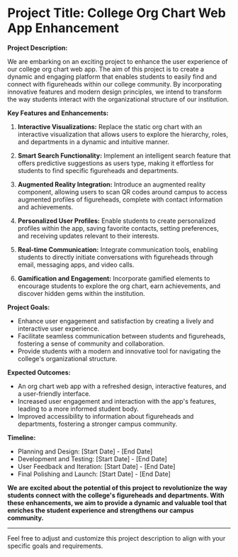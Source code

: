 # Project Title: College Org Chart Web App Enhancement

**Project Description:**

We are embarking on an exciting project to enhance the user experience of our college org chart web app. The aim of this project is to create a dynamic and engaging platform that enables students to easily find and connect with figureheads within our college community. By incorporating innovative features and modern design principles, we intend to transform the way students interact with the organizational structure of our institution.

**Key Features and Enhancements:**

1. **Interactive Visualizations:** Replace the static org chart with an interactive visualization that allows users to explore the hierarchy, roles, and departments in a dynamic and intuitive manner.

2. **Smart Search Functionality:** Implement an intelligent search feature that offers predictive suggestions as users type, making it effortless for students to find specific figureheads and departments.

3. **Augmented Reality Integration:** Introduce an augmented reality component, allowing users to scan QR codes around campus to access augmented profiles of figureheads, complete with contact information and achievements.

4. **Personalized User Profiles:** Enable students to create personalized profiles within the app, saving favorite contacts, setting preferences, and receiving updates relevant to their interests.

5. **Real-time Communication:** Integrate communication tools, enabling students to directly initiate conversations with figureheads through email, messaging apps, and video calls.

6. **Gamification and Engagement:** Incorporate gamified elements to encourage students to explore the org chart, earn achievements, and discover hidden gems within the institution.

**Project Goals:**

- Enhance user engagement and satisfaction by creating a lively and interactive user experience.
- Facilitate seamless communication between students and figureheads, fostering a sense of community and collaboration.
- Provide students with a modern and innovative tool for navigating the college's organizational structure.

**Expected Outcomes:**

- An org chart web app with a refreshed design, interactive features, and a user-friendly interface.
- Increased user engagement and interaction with the app's features, leading to a more informed student body.
- Improved accessibility to information about figureheads and departments, fostering a stronger campus community.

**Timeline:**

- Planning and Design: [Start Date] - [End Date]
- Development and Testing: [Start Date] - [End Date]
- User Feedback and Iteration: [Start Date] - [End Date]
- Final Polishing and Launch: [Start Date] - [End Date]

**We are excited about the potential of this project to revolutionize the way students connect with the college's figureheads and departments. With these enhancements, we aim to provide a dynamic and valuable tool that enriches the student experience and strengthens our campus community.**

---

Feel free to adjust and customize this project description to align with your specific goals and requirements.
